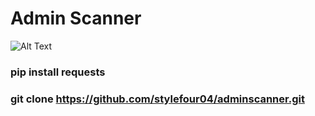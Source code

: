 # Admin Scanner

![Alt Text](https://f.top4top.io/p_3393kln274.jpg)

### pip install requests
### git clone https://github.com/stylefour04/adminscanner.git
